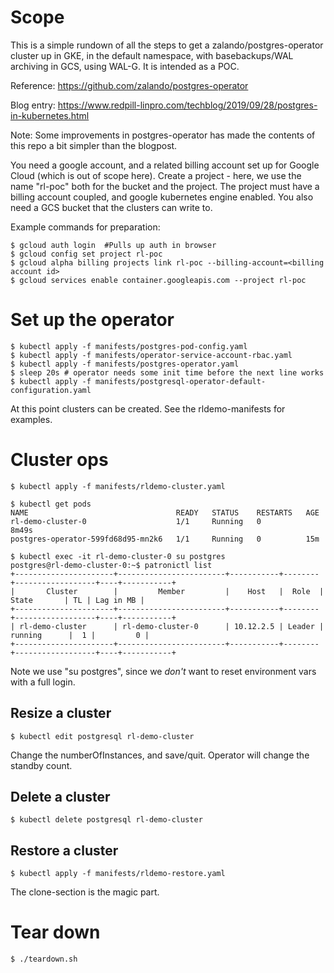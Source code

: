 # Scope

This is a simple rundown of all the steps to get a zalando/postgres-operator cluster up in GKE, in the default namespace, with basebackups/WAL archiving in GCS, using WAL-G. It is intended as a POC.

Reference: https://github.com/zalando/postgres-operator

Blog entry: https://www.redpill-linpro.com/techblog/2019/09/28/postgres-in-kubernetes.html

Note: Some improvements in postgres-operator has made the contents of this repo a bit simpler than the blogpost. 

You need a google account, and a related billing account set up for Google Cloud (which is out of scope here). Create a project - here, we use the name "rl-poc" both for the bucket and the project. The project must have a billing account coupled, and google kubernetes engine enabled. You also need a GCS bucket that the clusters can write to. 

Example commands for preparation:

```console
$ gcloud auth login  #Pulls up auth in browser
$ gcloud config set project rl-poc 
$ gcloud alpha billing projects link rl-poc --billing-account=<billing account id>
$ gcloud services enable container.googleapis.com --project rl-poc
```

# Set up the operator

```
$ kubectl apply -f manifests/postgres-pod-config.yaml
$ kubectl apply -f manifests/operator-service-account-rbac.yaml
$ kubectl apply -f manifests/postgres-operator.yaml
$ sleep 20s # operator needs some init time before the next line works
$ kubectl apply -f manifests/postgresql-operator-default-configuration.yaml
```

At this point clusters can be created. See the rldemo-manifests for examples. 

# Cluster ops

```console
$ kubectl apply -f manifests/rldemo-cluster.yaml

$ kubectl get pods
NAME                                 READY   STATUS    RESTARTS   AGE
rl-demo-cluster-0                    1/1     Running   0          8m49s
postgres-operator-599fd68d95-mn2k6   1/1     Running   0          15m

$ kubectl exec -it rl-demo-cluster-0 su postgres
postgres@rl-demo-cluster-0:~$ patronictl list
+----------------------+------------------------+-----------+--------+------------------+----+-----------+
|       Cluster        |         Member         |    Host   |  Role  |      State       | TL | Lag in MB |
+----------------------+------------------------+-----------+--------+------------------+----+-----------+
| rl-demo-cluster      | rl-demo-cluster-0      | 10.12.2.5 | Leader |     running      |  1 |         0 |
+----------------------+------------------------+-----------+--------+------------------+----+-----------+
```

Note we use "su postgres", since we *don't* want to reset environment vars with a full login.

## Resize a cluster

```console
$ kubectl edit postgresql rl-demo-cluster
```

Change the numberOfInstances, and save/quit. Operator will change the standby count. 

## Delete a cluster

```console
$ kubectl delete postgresql rl-demo-cluster
```

## Restore a cluster

```console
$ kubectl apply -f manifests/rldemo-restore.yaml
```

The clone-section is the magic part. 

# Tear down

```console
$ ./teardown.sh
```
